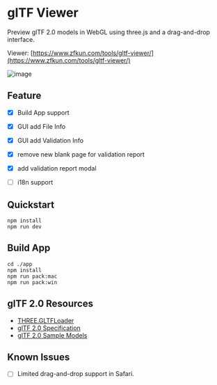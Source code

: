 # glTF Viewer

Preview glTF 2.0 models in WebGL using three.js and a drag-and-drop interface.

Viewer: [https://www.zfkun.com/tools/gltf-viewer/](https://www.zfkun.com/tools/gltf-viewer/)


![image](https://user-images.githubusercontent.com/646583/156687495-774537f5-16e3-4117-a4cb-8295647ee01a.png)

## Feature

- [x] Build App support
- [x] GUI add File Info
- [x] GUI add Validation Info
- [x] remove new blank page for validation report
- [x] add validation report modal
- [ ] i18n support


## Quickstart

```
npm install
npm run dev
```

## Build App

```
cd ./app
npm install
npm run pack:mac
npm run pack:win
```

## glTF 2.0 Resources

- [THREE.GLTFLoader](https://github.com/mrdoob/three.js/blob/dev/examples/js/loaders/GLTFLoader.js)
- [glTF 2.0 Specification](https://github.com/KhronosGroup/glTF/blob/master/specification/2.0/README.md)
- [glTF 2.0 Sample Models](https://github.com/KhronosGroup/glTF-Sample-Models/tree/master/2.0/)

## Known Issues

- [ ] Limited drag-and-drop support in Safari.
